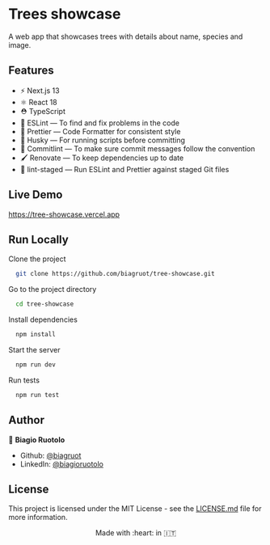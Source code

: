 # Trees showcase

A web app that showcases trees with details about name, species and image.


## Features

- ⚡️ Next.js 13
- ⚛️ React 18
- ⛑ TypeScript
- 📏 ESLint — To find and fix problems in the code
- 💖 Prettier — Code Formatter for consistent style
- 🐶 Husky — For running scripts before committing
- 🚓 Commitlint — To make sure commit messages follow the convention
- 🖌 Renovate — To keep dependencies up to date
- 🚫 lint-staged — Run ESLint and Prettier against staged Git files

## Live Demo

https://tree-showcase.vercel.app


## Run Locally

Clone the project

```bash
  git clone https://github.com/biagruot/tree-showcase.git
```

Go to the project directory

```bash
  cd tree-showcase
```

Install dependencies

```bash
  npm install
```

Start the server

```bash
  npm run dev
```

Run tests

```bash
  npm run test
```



## Author

👤 **Biagio Ruotolo**

* Github: [@biagruot](https://github.com/biagruot)
* LinkedIn: [@biagioruotolo](https://linkedin.com/in/biagioruotolo)

## License

This project is licensed under the MIT License - see the [LICENSE.md](LICENSE.md) file for more information.

<p align="center"> Made with :heart: in 🇮🇹 </p>
